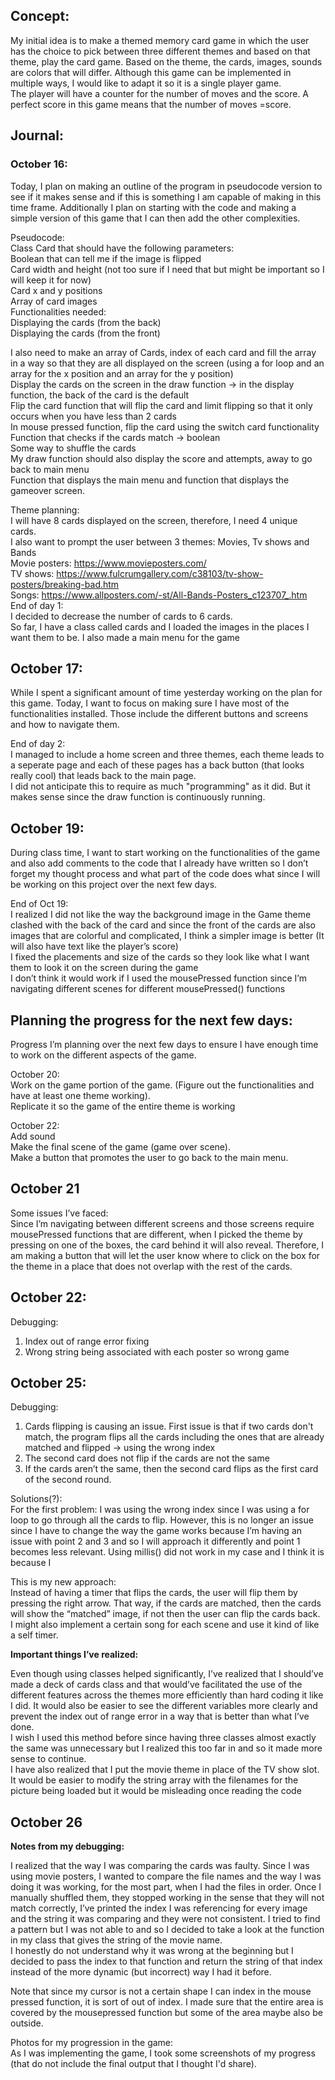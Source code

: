 ## Concept: 

My initial idea is to make a themed memory card game in which the user has the choice to pick between three different themes and based on that theme, play the card game. Based on the theme, the cards, images, sounds are colors that will differ. Although this game can be implemented in multiple ways, I would like to adapt it so it is a single player game. </br>
The player will have a counter for the number of moves and the score. A perfect score in this game means that the number of moves =score. 

## Journal: 
### October 16: 

Today, I plan on making an outline of the program in pseudocode version to see if it makes sense and if this is something I am capable of making in this time frame. Additionally I plan on starting with the code and making a simple version of this game that I can then add the other complexities. </br>

Pseudocode: </br>
Class Card that should have the following parameters:</br>
Boolean that can tell me if the image is flipped </br>
Card width and height (not too sure if I need that but might be important so I will keep it for now)</br>
Card x and y positions </br>
Array of card images </br>
Functionalities needed: </br>
Displaying the cards (from the back)</br>
Displaying the cards (from the front) </br>

I also need to make an array of Cards, index of each card and fill the array in a way so that they are all displayed on the screen (using a for loop and an array for the x position and an array for the y position) </br>
Display the cards on the screen in the draw function → in the display function, the back of the card is the default </br>
Flip the card function that will flip the card and limit flipping so that it only occurs when you have less than 2 cards </br>
In mouse pressed function, flip the card using the switch card functionality </br> 
Function that checks if the cards match → boolean </br>
Some way to shuffle the cards </br>
My draw function should also display the score and attempts, away to go back to main menu </br>
Function that displays the main menu and function that displays the gameover screen. </br>

Theme planning: </br>
I will have 8 cards displayed on the screen, therefore, I need 4 unique cards. </br>
I also want to prompt the user between 3 themes: Movies, Tv shows and Bands </br>
Movie posters: https://www.movieposters.com/ </br>
TV shows: https://www.fulcrumgallery.com/c38103/tv-show-posters/breaking-bad.htm </br>
Songs: https://www.allposters.com/-st/All-Bands-Posters_c123707_.htm </br>
End of day 1: </br>
I decided to decrease the number of cards to 6 cards. </br>
So far, I have a class called cards and I loaded the images in the places I want them to be. I also made a main menu for the game </br>

## October 17: 

While I spent a significant amount of time yesterday working on the plan for this game. Today, I want to focus on making sure I have most of the functionalities installed. Those include the different buttons and screens and how to navigate them. 

End of day 2: </br>
I managed to include a home screen and three themes, each theme leads to a seperate page and each of these pages has a back button (that looks really cool) that leads back to the main page. </br>
I did not anticipate this to require as much "programming" as it did. But it makes sense since the draw function is continuously running. </br>

## October 19:

During class time, I want to start working on the functionalities of the game and also add comments to the code that I already have written so I don’t forget my thought process and what part of the code does what since I will be working on this project over the next few days. 

End of Oct 19: </br>
I realized I did not like the way the background image in the Game theme clashed with the back of the card and since the front of the cards are also images that are colorful and complicated, I think a simpler image is better (It will also have text like the player’s score) </br>
I fixed the placements and size of the cards so they look like what I want them to look it on the screen during the game </br>
I don’t think it would work if I used the mousePressed function since I’m navigating different scenes for different mousePressed() functions </br>

## Planning the progress for the next few days:
Progress I’m planning over the next few days to ensure I have enough time to work on the different aspects of the game. </br>

October 20: </br>
Work on the game portion of the game. (Figure out the functionalities and have at least one theme working). </br>
Replicate it so the game of the entire theme is working </br>

October 22: </br>
Add sound </br>
Make the final scene of the game (game over scene). </br>
Make a button that promotes the user to go back to the main menu. </br>


## October 21

Some issues I’ve faced: </br>
Since I’m navigating between different screens and those screens require mousePressed functions that are different, when I picked the theme by pressing on one of the boxes, the card behind it will also reveal. Therefore, I am making a button that will let the user know where to click on the box for the theme in a place that does not overlap with the rest of the cards. 

## October 22:  
Debugging: </br> 
<ol>
  <li> Index out of range error fixing </li>
  <li> Wrong string being associated with each poster so wrong game </li>
  </ol> 
  
## October 25: 

Debugging: </br>
<ol>
  <li>Cards flipping is causing an issue. First issue is that if two cards don't match, the program flips all the cards including the ones that are already matched and flipped → using the wrong index </li>
  <li>The second card does not flip if the cards are not the same </li>
  <li>If the cards aren’t the same, then the second card flips as the first card of the second round. </li>
  </ol>

Solutions(?):</br>
For the first problem: I was using the wrong index since I was using a for loop to go through all the cards to flip. However, this is no longer an issue since I have to change the way the game works because I’m having an issue with point 2 and 3 and so I will approach it differently and point 1 becomes less relevant. 
Using millis() did not work in my case and I think it is because I

This is my new approach: </br>
Instead of having a timer that flips the cards, the user will flip them by pressing the right arrow. That way, if the cards are matched, then the cards will show the “matched” image, if not then the user can flip the cards back. </br>
I might also implement a certain song for each scene and use it kind of like a self timer. 

**Important things I’ve realized:**

Even though using classes helped significantly, I’ve realized that I should’ve made a deck of cards class and that would’ve facilitated the use of the different features across the themes more efficiently than hard coding it like I did. It would also be easier to see the different variables more clearly and prevent the index out of range error in a way that is better than what I’ve done.  </br>
I wish I used this method before since having three classes almost exactly the same was unnecessary but I realized this too far in and so it made more sense to continue. </br>
I have also realized that I put the movie theme in place of the TV show slot. It would be easier to modify the string array with the filenames for the picture being loaded but it would be misleading once reading the code </br>

## October 26
**Notes from my debugging:**

I realized that the way I was comparing the cards was faulty. Since I was using movie posters, I wanted to compare the file names and the way I was doing it was working, for the most part, when I had the files in order. Once I manually shuffled them, they stopped working in the sense that they will not match correctly, I’ve printed the index I was referencing for every image and the string it was comparing and they were not consistent. I tried to find a pattern but I was not able to and so I decided to take a look at the function in my class that gives the string of the movie name. </br>
I honestly do not understand why it was wrong at the beginning but I decided to pass the index to that function and return the string of that index instead of the more dynamic (but incorrect) way I had it before. 

Note that since my cursor is not a certain shape I can index in the mouse pressed function, it is sort of out of index. I made sure that the entire area is covered by the mousepressed function but some of the area maybe also be outside. 

Photos for my progression in the game: </br>
As I was implementing the game, I took some screenshots of my progress (that do not include the final output that I thought I'd share). </br> 



